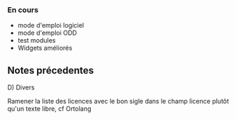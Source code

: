 ### En cours
* mode d'emploi logiciel
* mode d'emploi ODD
* test modules
* Widgets améliorés

## Notes précedentes

D) Divers

Ramener la liste des licences avec le bon sigle dans le champ licence plutôt qu'un texte libre, cf Ortolang

